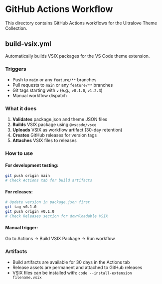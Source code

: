 # GitHub Actions Workflow

This directory contains GitHub Actions workflows for the Ultralove Theme Collection.

## build-vsix.yml

Automatically builds VSIX packages for the VS Code theme extension.

### Triggers

- Push to `main` or any `feature/**` branches
- Pull requests to `main` or any `feature/**` branches
- Git tags starting with `v` (e.g., `v0.1.0`, `v1.2.3`)
- Manual workflow dispatch

### What it does
1. **Validates** package.json and theme JSON files
2. **Builds** VSIX package using `@vscode/vsce`
3. **Uploads** VSIX as workflow artifact (30-day retention)
4. **Creates** GitHub releases for version tags
5. **Attaches** VSIX files to releases

### How to use

#### For development testing:
```bash
git push origin main
# Check Actions tab for build artifacts
```

#### For releases:
```bash
# Update version in package.json first
git tag v0.1.0
git push origin v0.1.0
# Check Releases section for downloadable VSIX
```

#### Manual trigger:
Go to Actions → Build VSIX Package → Run workflow

### Artifacts
- Build artifacts are available for 30 days in the Actions tab
- Release assets are permanent and attached to GitHub releases
- VSIX files can be installed with: `code --install-extension filename.vsix`
